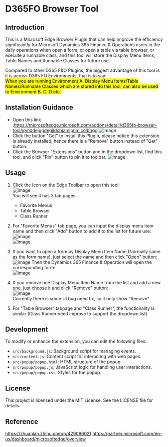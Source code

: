 # D365FO Browser Tool
## Introduction
This is a Microsoft Edge Browser Plugin that can help improve the efficiency significantly for Microsoft Dynamics 365 Finance & Operations users in the daily operations when open a form, or open a table via table browser, or execute a runnable class, and this tool will store the Display Menu Items,  Table Names and Runnable Classes for future use.

Compared to other D365 F&O Plugins,  the biggest advantage of this tool is it is across D365 FO Environments, that is to say:<br/>
<mark>When you are running Environment A, Display Menu Items/Table Names/Runnable Classes which are stored into this tool, can also be used to Environment B, C, D etc. </mark>

## Installation Guidance 

- Open this link :https://microsoftedge.microsoft.com/addons/detail/d365fo-browser-tool/ipmddejggdegjldcbjamipnmicolbbgc
  ![image](https://github.com/user-attachments/assets/73adbcd6-342b-4cea-9c00-996cbe1959ef)<br/>
- Click the button "Get" to install this Plugin, please notice this extension is already installed, hence there is a "Remove" button instead of "Get" button.
- Click the Browser "Extensions" button and in the dropdown list, find this tool, and click "Pin" button to pin it to toolbar.
  ![image](https://github.com/user-attachments/assets/52673ae4-6c37-4ea2-8646-b25129a89a86)

## Usage

1. Click the Icon on the Edge Toolbar to open this tool:<br/>
   ![image](https://github.com/user-attachments/assets/f48a47be-9273-4452-9508-159f15ab80d8)<br/>
   You will see it has 3 tab pages:<br/>
   <ul>
     <li>Favorite Menus</li>
     <li>Table Browser</li>
     <li>Class Runner</li>
   </ul>

2. For "Favorite Menus" tab page, you can input the display menu item name and then click "Add" button to add it to the list for future use:<br/>
   ![image](https://github.com/user-attachments/assets/d2863f69-923f-4675-9f96-95c4fef46be5)<br/>
   ![image](https://github.com/user-attachments/assets/f65224e5-f5dd-440c-a1a0-746c3f7c4641)
3. If you want to open a form by Display Menu Item Name (Normally same as the form name), just select the name and then click "Open" button:<br/>
    ![image](https://github.com/user-attachments/assets/77568fb3-3d09-4063-a92d-4a99b2ee6fed)
    Then the Dynamics 365 Finance & Operation will open the corresponding form:<br/>
    ![image](https://github.com/user-attachments/assets/cde733c0-eb25-4921-84f9-b60e71421094)
4.  If you remove one Display Menu Item Name from the list and add a new one, just choose it and click "Remove" button:<br/>
    ![image](https://github.com/user-attachments/assets/0d70a9db-2d76-49ae-9ce9-744f7039a8b9)<br/>
    Currently there is some UI bug need fix, so it only show "Remove"

5. For "Table Browser"  tabpage and "Class Runner", the functionality is similar (Class Runner need improve to support the dropdown list)

## Development

To modify or enhance the extension, you can edit the following files:

- `src/background.js`: Background script for managing events.
- `src/content.js`: Content script for interacting with web pages.
- `src/popup/popup.html`: HTML structure of the popup.
- `src/popup/popup.js`: JavaScript logic for handling user interactions.
- `src/popup/popup.css`: Styles for the popup.

## License

This project is licensed under the MIT License. See the LICENSE file for details.

## Reference
https://zhuanlan.zhihu.com/p/429086021
https://partner.microsoft.com/en-us/dashboard/microsoftedge/overview
